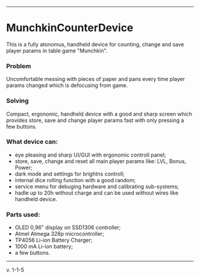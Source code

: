 ----------
# MunchkinCounterDevice

This is a fully atonomus, handheld  device for counting, change and save player params  in table game "Munchkin".

### Problem
Uncomfortable messing with pieces of paper and pans every time player params changed which is defocusing from game.

### Solving 
Compact, ergonomic, handheld device with a good and sharp screen which provides store, save and change player params fast with only pressing a few buttons.  

### What device can:
- eye pleasing and sharp UI/GUI with ergonomic controll panel;
- store, save, change and reset all main player params like: LVL, Bonus, Power;
- dark mode and settings for brightns controll;
- internal dice rolling function with a good random;
- service menu for debuging hardware and calibrating sub-systems;
- hadle up to 20h without charge and can be used without wires like handheld device.

### Parts used:
- OLED 0,96" display on SSD1306 controller;
- Atmel Atmega 328p microcontroller;
- TP4056 Li-ion Battery Charger;
- 1000 mA Li-ion battery;
- a few buttons.

----------
v. 1-1-5
